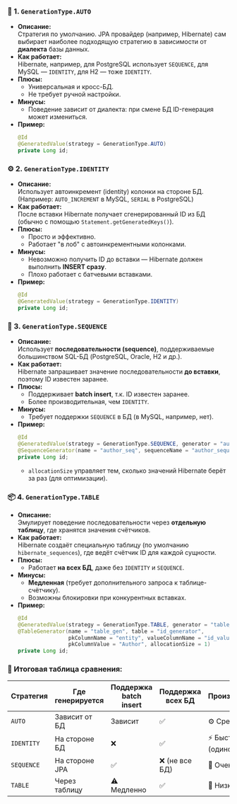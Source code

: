 ### 🧩 1. `GenerationType.AUTO`
- **Описание:**  
    Стратегия по умолчанию. JPA провайдер (например, Hibernate) сам выбирает наиболее подходящую стратегию в зависимости от **диалекта** базы данных.
- **Как работает:**  
    Hibernate, например, для PostgreSQL использует `SEQUENCE`, для MySQL — `IDENTITY`, для H2 — тоже `IDENTITY`.
- **Плюсы:**
    - Универсальная и кросс-БД.
    - Не требует ручной настройки.
- **Минусы:**
    - Поведение зависит от диалекта: при смене БД ID-генерация может измениться.
- **Пример:**
    ```java
    @Id
    @GeneratedValue(strategy = GenerationType.AUTO)
    private Long id;
    ```
### ⚙️ 2. `GenerationType.IDENTITY`
- **Описание:**  
    Использует автоинкремент (identity) колонки на стороне БД.  
    (Например: `AUTO_INCREMENT` в MySQL, `SERIAL` в PostgreSQL)
- **Как работает:**  
    После вставки Hibernate получает сгенерированный ID из БД (обычно с помощью `Statement.getGeneratedKeys()`).
- **Плюсы:**
    - Просто и эффективно.
    - Работает "в лоб" с автоинкрементными колонками.
- **Минусы:**
    - Невозможно получить ID до вставки — Hibernate должен выполнить **INSERT сразу**.
    - Плохо работает с батчевыми вставками.
- **Пример:**
    ```java
    @Id
    @GeneratedValue(strategy = GenerationType.IDENTITY)
    private Long id;
    ```
### 🧮 3. `GenerationType.SEQUENCE`
- **Описание:**  
    Использует **последовательности (sequence)**, поддерживаемые большинством SQL-БД (PostgreSQL, Oracle, H2 и др.).
- **Как работает:**  
    Hibernate запрашивает значение последовательности **до вставки**, поэтому ID известен заранее.
- **Плюсы:**
    - Поддерживает **batch insert**, т.к. ID известен заранее.
    - Более производительная, чем `IDENTITY`.
- **Минусы:**
    - Требует поддержки `SEQUENCE` в БД (в MySQL, например, нет).
- **Пример:**
    ```java
    @Id
    @GeneratedValue(strategy = GenerationType.SEQUENCE, generator = "author_seq")
    @SequenceGenerator(name = "author_seq", sequenceName = "author_sequence", allocationSize = 1)
    private Long id;
    ```
    - `allocationSize` управляет тем, сколько значений Hibernate берёт за раз (для оптимизации).
### 📦 4. `GenerationType.TABLE`
- **Описание:**  
    Эмулирует поведение последовательности через **отдельную таблицу**, где хранятся значения счётчиков.
- **Как работает:**  
    Hibernate создаёт специальную таблицу (по умолчанию `hibernate_sequences`), где ведёт счётчик ID для каждой сущности.
- **Плюсы:**
    - Работает **на всех БД**, даже без `IDENTITY` и `SEQUENCE`.
- **Минусы:**
    - **Медленная** (требует дополнительного запроса к таблице-счётчику).
    - Возможны блокировки при конкурентных вставках.
- **Пример:**
    ```java
    @Id
    @GeneratedValue(strategy = GenerationType.TABLE, generator = "table_gen")
    @TableGenerator(name = "table_gen", table = "id_generator",
                    pkColumnName = "entity", valueColumnName = "id_value",
                    pkColumnValue = "Author", allocationSize = 1)
    private Long id;
    ```
### 🧠 Итоговая таблица сравнения:

|Стратегия|Где генерируется|Поддержка batch insert|Поддержка всех БД|Производительность|Когда использовать|
|---|---|---|---|---|---|
|`AUTO`|Зависит от БД|Зависит|✅|⚙️ Средняя|Универсальные проекты|
|`IDENTITY`|На стороне БД|❌|✅|⚡ Быстрая (одиночные вставки)|MySQL, SQL Server|
|`SEQUENCE`|На стороне JPA|✅|❌ (не все БД)|🚀 Очень быстрая|PostgreSQL, Oracle|
|`TABLE`|Через таблицу|⚠️ Медленно|✅|🐢 Низкая|Универсально, но редко|
